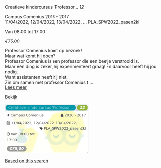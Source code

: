 Creatieve kindercursus 'Professor... *12*

Campus Comenius 2016 - 2017  
11/04/2022, 12/04/2022, 13/04/2022, ... PLA\_SPW2022\_pasen2kl  

Van 08:00 tot 17:00

*€75,00*

  

Professor Comenius komt op bezoek!  
Maar wat komt hij doen?  
Professor Comenius is een professor die een beetje verstrooid is.  
Maar één ding is zeker, hij experimenteert graag! En daarvoor heeft hij jou nodig.  
Want assistenten heeft hij niet.  
Zin om samen met professor Comenius t ...  
[Lees meer](https://tickets.vgc.be/activity/subscribe/PLA_SPW2022_pasen2kl)

[Bekijk](https://tickets.vgc.be/activity/subscribe/PLA_SPW2022_pasen2kl)

![](68085.png)

[Based on this search](https://tickets.vgc.be/activity/index?&vrijeplaatsen=1&Age%5B%5D=3%2C5&entity=286)